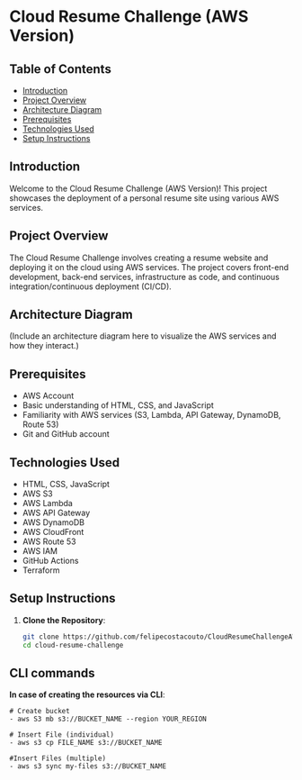 # Cloud Resume Challenge (AWS Version)

## Table of Contents
- [Introduction](#introduction)
- [Project Overview](#project-overview)
- [Architecture Diagram](#architecture-diagram)
- [Prerequisites](#prerequisites)
- [Technologies Used](#technologies-used)
- [Setup Instructions](#setup-instructions)


## Introduction
Welcome to the Cloud Resume Challenge (AWS Version)! This project showcases the deployment of a personal resume site using various AWS services.

## Project Overview
The Cloud Resume Challenge involves creating a resume website and deploying it on the cloud using AWS services. The project covers front-end development, back-end services, infrastructure as code, and continuous integration/continuous deployment (CI/CD).

## Architecture Diagram
(Include an architecture diagram here to visualize the AWS services and how they interact.)

## Prerequisites
- AWS Account
- Basic understanding of HTML, CSS, and JavaScript
- Familiarity with AWS services (S3, Lambda, API Gateway, DynamoDB, Route 53)
- Git and GitHub account

## Technologies Used
- HTML, CSS, JavaScript
- AWS S3
- AWS Lambda
- AWS API Gateway
- AWS DynamoDB
- AWS CloudFront
- AWS Route 53
- AWS IAM
- GitHub Actions
- Terraform

## Setup Instructions
1. **Clone the Repository**:
   ```sh
   git clone https://github.com/felipecostacouto/CloudResumeChallengeAWS.git
   cd cloud-resume-challenge

## CLI commands
**In case of creating the resources via CLI**:
    
    # Create bucket
    - aws S3 mb s3://BUCKET_NAME --region YOUR_REGION

    # Insert File (individual)
    - aws s3 cp FILE_NAME s3://BUCKET_NAME

    #Insert Files (multiple)
    - aws s3 sync my-files s3://BUCKET_NAME
